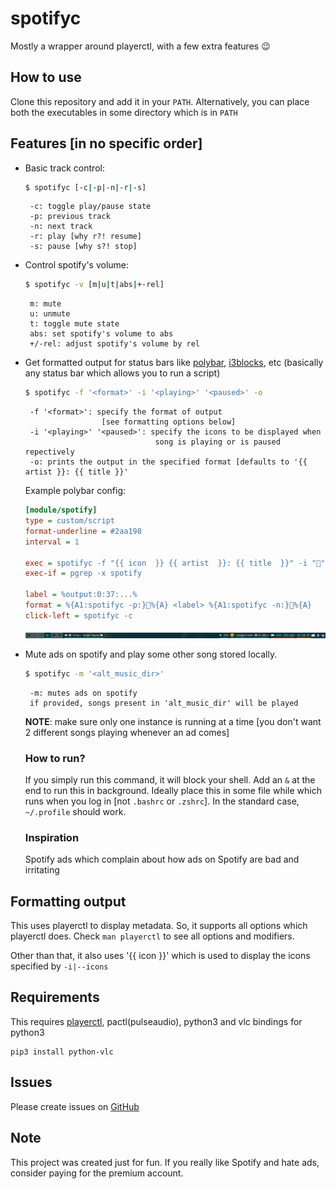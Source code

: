 # spotifyc

Mostly a wrapper around playerctl, with a few extra features 😉

## How to use
Clone this repository and add it in your `PATH`.
Alternatively, you can place both the executables in some directory which is in `PATH`

## Features [in no specific order]
 - Basic track control:
    ```sh
    $ spotifyc [-c|-p|-n|-r|-s]
    ```
        -c: toggle play/pause state
        -p: previous track
        -n: next track
        -r: play [why r?! resume]
        -s: pause [why s?! stop]


 - Control spotify's volume:
    ```sh
    $ spotifyc -v [m|u|t|abs|+-rel]
    ```
        m: mute
        u: unmute
        t: toggle mute state
        abs: set spotify's volume to abs
        +/-rel: adjust spotify's volume by rel


 - Get formatted output for status bars like [polybar](https://github.com/polybar/polybar),
    [i3blocks](https://github.com/vivien/i3blocks), etc
    (basically any status bar which allows you to run a script)
    ```sh
    $ spotifyc -f '<format>' -i '<playing>' '<paused>' -o
    ```
        -f '<format>': specify the format of output
                        [see formatting options below]
        -i '<playing>' '<paused>': specify the icons to be displayed when
                                    song is playing or is paused repectively
        -o: prints the output in the specified format [defaults to '{{ artist }}: {{ title }}'

    Example polybar config:

    ```ini
    [module/spotify]
    type = custom/script
    format-underline = #2aa198
    interval = 1

    exec = spotifyc -f "{{ icon  }} {{ artist  }}: {{ title  }}" -i "" "" -o
    exec-if = pgrep -x spotify

    label = %output:0:37:...%
    format = %{A1:spotifyc -p:}%{A} <label> %{A1:spotifyc -n:}%{A}
    click-left = spotifyc -c
    ```

    ![polybar example](./polybar_eg.png)

 - Mute ads on spotify and play some other song stored locally.

    ```sh
    $ spotifyc -m '<alt_music_dir>'
    ```
        -m: mutes ads on spotify
        if provided, songs present in 'alt_music_dir' will be played

    __NOTE__: make sure only one instance is running at a time
    [you don't want 2 different songs playing whenever an ad comes]

    ### How to run?
    If you simply run this command, it will block your shell.
    Add an `&` at the end to run this in background.
    Ideally place this in some file while which runs when you log in [not `.bashrc` or `.zshrc`].
    In the standard case, `~/.profile` should work.

    ### Inspiration
    Spotify ads which complain about how ads on Spotify are bad and irritating

## Formatting output
This uses playerctl to display metadata. So, it supports all options which playerctl does. 
Check `man playerctl` to see all options and modifiers.

Other than that, it also uses '{{ icon }}' which is used to display the icons specified by `-i|--icons`

## Requirements
This requires [playerctl](https://github.com/acrisci/playerctl), pactl(pulseaudio), python3 and vlc bindings for python3

    pip3 install python-vlc

## Issues
Please create issues on [GitHub](https://github.com/YoogottamK/spotifyc/issues)

## Note
This project was created just for fun. If you really like Spotify and hate ads, consider paying for the premium account.
